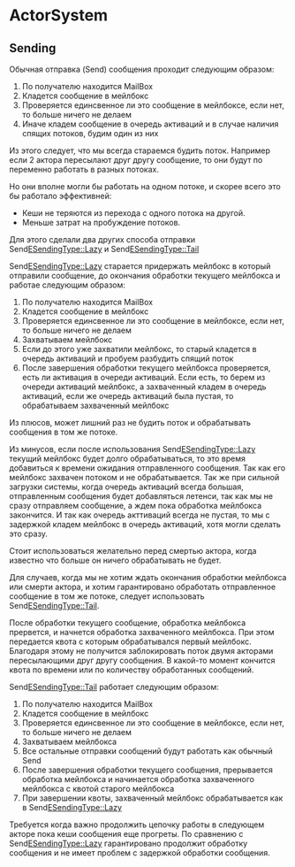 # ActorSystem

## Sending

Обычная отправка (Send) сообщения проходит следующим образом:

1) По получателю находится MailBox
2) Кладется сообщение в мейлбокс
3) Проверяется единсвенное ли это сообщение в мейлбоксе, если нет, то больше ничего не делаем
4) Иначе кладем сообщение в очередь активаций и в случае наличия спящих потоков, будим один из них

Из этого следует, что мы всегда стараемся будить поток.
Например если 2 актора пересылают друг другу сообщение, то они будут по переменно работать в разных потоках.

Но они вполне могли бы работать на одном потоке, и скорее всего это бы работало эффективней:

* Кеши не теряются из перехода с одного потока на другой.
* Меньше затрат на пробуждение потоков.

Для этого сделали два других способа отправки Send<ESendingType::Lazy> и Send<ESendingType::Tail>

Send<ESendingType::Lazy> старается придержать мейлбокс в который отправили сообщение, до окончания обработки текущего мейлбокса и работае следующим образом:

1) По получателю находится MailBox
2) Кладется сообщение в мейлбокс
3) Проверяется единсвенное ли это сообщение в мейлбоксе, если нет, то больше ничего не делаем
4) Захватываем мейлбокс
5) Если до этого уже захватили мейлбокс, то старый кладется в очередь активаций и пробуем разбудить спящий поток
6) После завершения обработки текущего мейлбокса проверяется, есть ли активация в очереди активаций. Если есть, то берем из очереди активаций мейлбокс, а захваченный кладем в очередь активаций, если же очередь активаций была пустая, то обрабатываем захваченный мейлбокс

Из плюсов, может лишний раз не будить поток и обрабатывать сообщения в том же потоке.

Из минусов, если после использования Send<ESendingType::Lazy> текущий мейлбокс будет долго обрабатываться, то это время добавиться к времени ожидания отправленного сообщения. Так как его мейлбокс захвачен потоком и не обрабатывается. Так же при сильной загрузки системы, когда очередь активаций всегда большая, отправленным сообщения будет добавляться летенси, так как мы не сразу отправляем сообщение, а ждем пока обработка мейлбокса закончится. И так как очередь акттиваций всегда не пустая, то мы с задержкой кладем мейлбокс в очередь активаций, хотя могли сделать это сразу.

Стоит использоваться желательно перед смертью актора, когда известно что больше он ничего обрабатывать не будет.

Для случаев, когда мы не хотим ждать окончания обработки мейлбокса или смерти актора, и хотим гарантировано обработать отправленное сообщение в том же потоке, следует использовать Send<ESendingType::Tail>.

После обработки текущего сообщение, обработка мейлбокса прервется, и начнется обработка захваченного мейлбокса.  При этом передается квота с которым обрабатывался первый мейлбокс. Благодаря этому не получится заблокировать поток двумя акторами пересылающими друг другу сообщения. В какой-то момент кончится квота по времени или по количеству обработанных сообщений.

Send<ESendingType::Tail> работает следующим образом:

1) По получателю находится MailBox
2) Кладется сообщение в мейлбокс
3) Проверяется единсвенное ли это сообщение в мейлбоксе, если нет, то больше ничего не делаем
4) Захватываем мейлбоксa
5) Все остальные отправки сообщений будут работать как обычный Send
6) После завершения обработки текущего сообщения, прерывается обработка мейлбокса и начинается обработка захваченного мейлбокса с квотой старого мейлбокса
7) При завершении квоты, захваченный мейлбокс обрабатывается как в Send<ESendingType::Lazy>

Требуется когда важно продолжить цепочку работы в следующем акторе пока кеши сообщения еще прогреты. По сравнению с Send<ESendingType::Lazy> гарантировано продолжит обработку сообщения и не имеет проблем с задержкой обработки сообщения.

